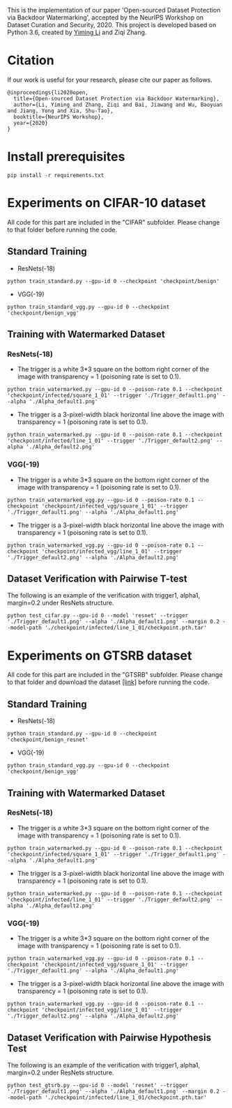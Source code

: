 
This is the implementation of our paper 'Open-sourced Dataset Protection via Backdoor Watermarking', accepted by the NeurIPS Workshop on Dataset Curation and Security, 2020.
This project is developed based on Python 3.6, created by [Yiming Li](http://liyiming.tech/) and Ziqi Zhang. 




# Citation
If our work is useful for your research, please cite our paper as follows.
```
@inproceedings{li2020open,
  title={Open-sourced Dataset Protection via Backdoor Watermarking},
  author={Li, Yiming and Zhang, Ziqi and Bai, Jiawang and Wu, Baoyuan and Jiang, Yong and Xia, Shu-Tao},
  booktitle={NeurIPS Workshop},
  year={2020}
}
```



# Install prerequisites
```
pip install -r requirements.txt
```



# Experiments on CIFAR-10 dataset
All code for this part are included in the "CIFAR" subfolder. Please change to that folder before running the code.


## Standard Training    
* ResNets(-18)

```
python train_standard.py --gpu-id 0 --checkpoint 'checkpoint/benign'
```

* VGG(-19)
```
python train_standard_vgg.py --gpu-id 0 --checkpoint 'checkpoint/benign_vgg'
```



## Training with Watermarked Dataset  
### ResNets(-18)
* The trigger is a white 3*3 square on the bottom right corner of the image with transparency = 1 (poisoning rate is set to 0.1). 
```
python train_watermarked.py --gpu-id 0 --poison-rate 0.1 --checkpoint 'checkpoint/infected/square_1_01' --trigger './Trigger_default1.png' --alpha './Alpha_default1.png' 
```

* The trigger is a 3-pixel-width black horizontal line above the image with transparency = 1 (poisoning rate is set to 0.1). 
```
python train_watermarked.py --gpu-id 0 --poison-rate 0.1 --checkpoint 'checkpoint/infected/line_1_01' --trigger './Trigger_default2.png' --alpha './Alpha_default2.png' 
```



### VGG(-19)
* The trigger is a white 3*3 square on the bottom right corner of the image with transparency = 1 (poisoning rate is set to 0.1). 
```
python train_watermarked_vgg.py --gpu-id 0 --poison-rate 0.1 --checkpoint 'checkpoint/infected_vgg/square_1_01' --trigger './Trigger_default1.png' --alpha './Alpha_default1.png' 
```

* The trigger is a 3-pixel-width black horizontal line above the image with transparency = 1 (poisoning rate is set to 0.1). 
```
python train_watermarked_vgg.py --gpu-id 0 --poison-rate 0.1 --checkpoint 'checkpoint/infected_vgg/line_1_01' --trigger './Trigger_default2.png' --alpha './Alpha_default2.png' 
```


## Dataset Verification with Pairwise T-test
The following is an example of the verification with trigger1, alpha1, margin=0.2 under ResNets structure.
```
python test_cifar.py --gpu-id 0 --model 'resnet' --trigger './Trigger_default1.png' --alpha './Alpha_default1.png' --margin 0.2 --model-path './checkpoint/infected/line_1_01/checkpoint.pth.tar'
```


# Experiments on GTSRB dataset
All code for this part are included in the "GTSRB" subfolder. 
Please change to that folder and download the dataset [[link]](https://share.weiyun.com/8JiIyC1y) before running the code.


## Standard Training    
* ResNets(-18)
```
python train_standard.py --gpu-id 0 --checkpoint 'checkpoint/benign_resnet'
```

* VGG(-19)
```
python train_standard_vgg.py --gpu-id 0 --checkpoint 'checkpoint/benign_vgg'
```


## Training with Watermarked Dataset  
### ResNets(-18)
* The trigger is a white 3*3 square on the bottom right corner of the image with transparency = 1 (poisoning rate is set to 0.1). 
```
python train_watermarked.py --gpu-id 0 --poison-rate 0.1 --checkpoint 'checkpoint/infected/square_1_01' --trigger './Trigger_default1.png' --alpha './Alpha_default1.png' 
```

* The trigger is a 3-pixel-width black horizontal line above the image with transparency = 1 (poisoning rate is set to 0.1). 
```
python train_watermarked.py --gpu-id 0 --poison-rate 0.1 --checkpoint 'checkpoint/infected/line_1_01' --trigger './Trigger_default2.png' --alpha './Alpha_default2.png' 
```

### VGG(-19)
* The trigger is a white 3*3 square on the bottom right corner of the image with transparency = 1 (poisoning rate is set to 0.1). 
```
python train_watermarked_vgg.py --gpu-id 0 --poison-rate 0.1 --checkpoint 'checkpoint/infected_vgg/square_1_01' --trigger './Trigger_default1.png' --alpha './Alpha_default1.png' 
```

* The trigger is a 3-pixel-width black horizontal line above the image with transparency = 1 (poisoning rate is set to 0.1). 
```
python train_watermarked_vgg.py --gpu-id 0 --poison-rate 0.1 --checkpoint 'checkpoint/infected_vgg/line_1_01' --trigger './Trigger_default2.png' --alpha './Alpha_default2.png' 
```


## Dataset Verification with Pairwise Hypothesis Test
The following is an example of the verification with trigger1, alpha1, margin=0.2 under ResNets structure.
```
python test_gtsrb.py --gpu-id 0 --model 'resnet' --trigger './Trigger_default1.png' --alpha './Alpha_default1.png' --margin 0.2 --model-path './checkpoint/infected/line_1_01/checkpoint.pth.tar'
```

